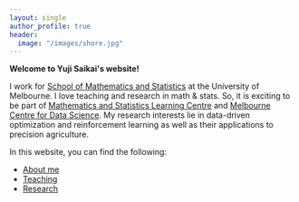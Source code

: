```yaml
---
layout: single
author_profile: true
header:
  image: "/images/shore.jpg"
---
```


**Welcome to Yuji Saikai's website!**

I work for [School of Mathematics and Statistics](https://ms.unimelb.edu.au) at the University of Melbourne. I love teaching and research in math & stats. So, it is exciting to be part of [Mathematics and Statistics Learning Centre](https://ms.unimelb.edu.au/study/mslc) and [Melbourne Centre for Data Science](https://science.unimelb.edu.au/mcds). My research interests lie in data-driven optimization and reinforcement learning as well as their applications to precision agriculture.

In this website, you can find the following:
- [About me](/about/)
- [Teaching](/teaching/)
- [Research](/research/)
